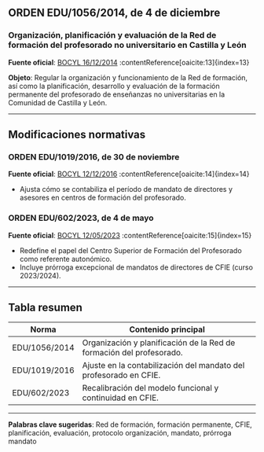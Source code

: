 ## ORDEN EDU/1056/2014, de 4 de diciembre
### Organización, planificación y evaluación de la Red de formación del profesorado no universitario en Castilla y León

**Fuente oficial**: [BOCYL 16/12/2014](https://bocyl.jcyl.es/boletines/2014/12/16/pdf/BOCYL-D-16122014-1.pdf) :contentReference[oaicite:13]{index=13}

**Objeto**: Regular la organización y funcionamiento de la Red de formación, así como la planificación, desarrollo y evaluación de la formación permanente del profesorado de enseñanzas no universitarias en la Comunidad de Castilla y León.

---

## Modificaciones normativas

### ORDEN EDU/1019/2016, de 30 de noviembre
**Fuente oficial**: [BOCYL 12/12/2016](https://bocyl.jcyl.es/boletines/2016/12/12/pdf/BOCYL-D-12122016-1.pdf) :contentReference[oaicite:14]{index=14}

- Ajusta cómo se contabiliza el período de mandato de directores y asesores en centros de formación del profesorado.

### ORDEN EDU/602/2023, de 4 de mayo
**Fuente oficial**: [BOCYL 12/05/2023](https://bocyl.jcyl.es/boletines/2023/05/12/pdf/BOCYL-D-12052023-1.pdf) :contentReference[oaicite:15]{index=15}

- Redefine el papel del Centro Superior de Formación del Profesorado como referente autonómico.
- Incluye prórroga excepcional de mandatos de directores de CFIE (curso 2023/2024).

---

## Tabla resumen

| Norma                        | Contenido principal                                                                 |
|-----------------------------|--------------------------------------------------------------------------------------|
| EDU/1056/2014               | Organización y planificación de la Red de formación del profesorado.               |
| EDU/1019/2016               | Ajuste en la contabilización del mandato del profesorado en CFIE.                   |
| EDU/602/2023                | Recalibración del modelo funcional y continuidad en CFIE.                          |

---

**Palabras clave sugeridas**: Red de formación, formación permanente, CFIE, planificación, evaluación, protocolo organización, mandato, prórroga mandato

